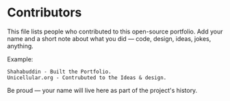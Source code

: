 # Contributors

This file lists people who contributed to this open-source portfolio. Add your name and a short note about what you did — code, design, ideas, jokes, anything.

Example:

```
Shahabuddin - Built the Portfolio.
Unicellular.org - Contrubuted to the Ideas & design.
```

Be proud — your name will live here as part of the project's history.

